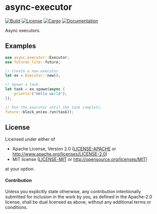 # async-executor

[![Build](https://github.com/stjepang/async-executor/workflows/Build%20and%20test/badge.svg)](
https://github.com/stjepang/async-executor/actions)
[![License](https://img.shields.io/badge/license-MIT%2FApache--2.0-blue.svg)](
https://github.com/stjepang/async-executor)
[![Cargo](https://img.shields.io/crates/v/async-executor.svg)](
https://crates.io/crates/async-executor)
[![Documentation](https://docs.rs/async-executor/badge.svg)](
https://docs.rs/async-executor)

Async executors.

## Examples

```rust
use async_executor::Executor;
use futures_lite::future;

// Create a new executor.
let ex = Executor::new();

// Spawn a task.
let task = ex.spawn(async {
    println!("Hello world");
});

// Run the executor until the task complets.
future::block_on(ex.run(task));
```

## License

Licensed under either of

 * Apache License, Version 2.0 ([LICENSE-APACHE](LICENSE-APACHE) or http://www.apache.org/licenses/LICENSE-2.0)
 * MIT license ([LICENSE-MIT](LICENSE-MIT) or http://opensource.org/licenses/MIT)

at your option.

#### Contribution

Unless you explicitly state otherwise, any contribution intentionally submitted
for inclusion in the work by you, as defined in the Apache-2.0 license, shall be
dual licensed as above, without any additional terms or conditions.
